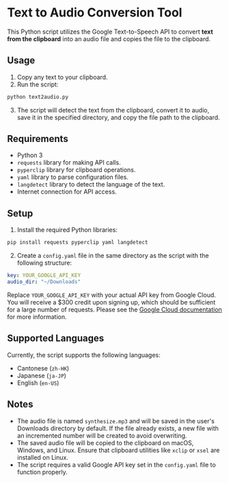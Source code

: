 # Text to Audio Conversion Tool

This Python script utilizes the Google Text-to-Speech API to convert **text from the clipboard** into an audio file and copies the file to the clipboard.

## Usage

1. Copy any text to your clipboard.
2. Run the script:

```bash
python text2audio.py
```

3. The script will detect the text from the clipboard, convert it to audio, save it in the specified directory, and copy the file path to the clipboard.

## Requirements

- Python 3
- `requests` library for making API calls.
- `pyperclip` library for clipboard operations.
- `yaml` library to parse configuration files.
- `langdetect` library to detect the language of the text.
- Internet connection for API access.

## Setup

1. Install the required Python libraries:

```bash
pip install requests pyperclip yaml langdetect
```

2. Create a `config.yaml` file in the same directory as the script with the following structure:

```yaml
key: YOUR_GOOGLE_API_KEY
audio_dir: "~/Downloads"
```

Replace `YOUR_GOOGLE_API_KEY` with your actual API key from Google Cloud. 
You will receive a $300 credit upon signing up, which should be sufficient for a large number of requests. Please see the [Google Cloud documentation](https://cloud.google.com/text-to-speech/docs/quickstart-client-libraries) for more information.

## Supported Languages

Currently, the script supports the following languages:
- Cantonese (`zh-HK`)
- Japanese (`ja-JP`)
- English (`en-US`)

## Notes

- The audio file is named `synthesize.mp3` and will be saved in the user's Downloads directory by default. If the file already exists, a new file with an incremented number will be created to avoid overwriting.
- The saved audio file will be copied to the clipboard on macOS, Windows, and Linux. Ensure that clipboard utilities like `xclip` or `xsel` are installed on Linux.
- The script requires a valid Google API key set in the `config.yaml` file to function properly.